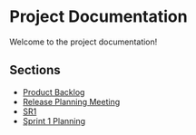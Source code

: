 # Project Documentation

Welcome to the project documentation!

## Sections

- [Product Backlog](PB.md)
- [Release Planning Meeting](RPM.md)
- [SR1](SR1.md)
- [Sprint 1 Planning](sprint1.md)
